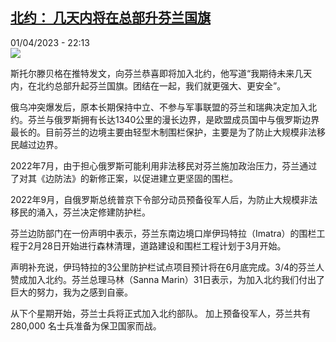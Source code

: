 <!--1680381904000-->
[北约： 几天内将在总部升芬兰国旗](https://www.rfi.fr/cn/%E6%AC%A7%E6%B4%B2/20230401-%E5%8C%97%E7%BA%A6-%E5%87%A0%E5%A4%A9%E5%86%85%E5%B0%86%E5%9C%A8%E6%80%BB%E9%83%A8%E5%8D%87%E8%8A%AC%E5%85%B0%E5%9B%BD%E6%97%97)
------

<div>01/04/2023 - 22:13</div><img src="https://s.rfi.fr/media/display/a4efeba0-d0c9-11ed-a61a-005056bf30b7/w:1280/p:16x9/B9733894304Z.1_20230331105908_000%2BGF0MGQI76.1-0.png"><p><strong></strong></p><div><p>斯托尔滕贝格在推特发文，向芬兰恭喜即将加入北约，他写道“我期待未来几天内，在北约总部升起芬兰国旗。团结在一起，我们就更强大、更安全”。</p><p>俄乌冲突爆发后，原本长期保持中立、不参与军事联盟的芬兰和瑞典决定加入北约。芬兰与俄罗斯拥有长达1340公里的漫长边界，是欧盟成员国中与俄罗斯边界最长的。目前芬兰的边境主要由轻型木制围栏保护，主要是为了防止大规模非法移民越过边界。</p><p>2022年7月，由于担心俄罗斯可能利用非法移民对芬兰施加政治压力，芬兰通过了对其《边防法》的新修正案，以促进建立更坚固的围栏。</p><p>2022年9月，自俄罗斯总统普京下令部分动员预备役军人后，为防止大规模非法移民的涌入，芬兰决定修建防护栏。</p><p>芬兰边防部门在一份声明中表示，芬兰东南边境口岸伊玛特拉（Imatra）的围栏工程于2月28日开始进行森林清理，道路建设和围栏工程计划于3月开始。</p><p>声明补充说，伊玛特拉的3公里防护栏试点项目预计将在6月底完成。3/4的芬兰人赞成加入北约。芬兰总理马林（Sanna Marin）31日表示，为加入北约我们付出了巨大的努力，我为之感到自豪。</p><p>从下个星期开始，芬兰士兵将正式加入北约部队。 加上预备役军人，芬兰共有 280,000 名士兵准备为保卫国家而战。</p><p> </p><div data-selfpromo-newsletter></div><div data-selfpromo-app></div></div>
